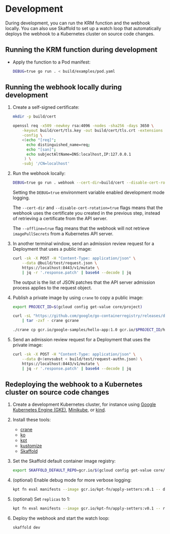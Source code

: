 # Development

During development, you can run the KRM function and the webhook locally.
You can also use Skaffold to set up a watch loop that automatically deploys
the webhook to a Kubernetes cluster on source code changes.

## Running the KRM function during development

-   Apply the function to a Pod manifest:

    ```sh
    DEBUG=true go run . < build/examples/pod.yaml
    ```

## Running the webhook locally during development

1.  Create a self-signed certificate:

    ```sh
    mkdir -p build/cert

    openssl req -x509 -newkey rsa:4096 -nodes -sha256 -days 3650 \
        -keyout build/cert/tls.key -out build/cert/tls.crt -extensions san \
        -config \
        <(echo "[req]";
          echo distinguished_name=req;
          echo "[san]";
          echo subjectAltName=DNS:localhost,IP:127.0.0.1
         ) \
        -subj '/CN=localhost'
    ```

2.  Run the webhook locally:

    ```sh
    DEBUG=true go run . webhook --cert-dir=build/cert --disable-cert-rotation=true --offline=true
    ```

    Setting the `DEBUG=true` environment variable enabled development mode
    logging.

    The `--cert-dir` and `--disable-cert-rotation=true` flags means that the
    webhook uses the certificate you created in the previous step, instead of
    retrieving a certificate from the API server.

    The `--offline=true` flag means that the webhook will not retrieve
    `imagePullSecrets` from a Kubernetes API server.

3.  In another terminal window, send an admission review request for a
    Deployment that uses a public image:

    ```sh
    curl -sk -X POST -H "Content-Type: application/json" \
        --data @build/test/request.json \
        https://localhost:8443/v1/mutate \
        | jq -r '.response.patch' | base64 --decode | jq
    ```

    The output is the list of JSON patches that the API server admission
    process applies to the request object.

4.  Publish a private image by using `crane` to copy a public image:

    ```sh
    export PROJECT_ID=$(gcloud config get-value core/project)

    curl -sL "https://github.com/google/go-containerregistry/releases/download/v0.5.1/go-containerregistry_$(uname -s)_$(uname -m).tar.gz" \
        | tar -zxf - crane gcrane

    ./crane cp gcr.io/google-samples/hello-app:1.0 gcr.io/$PROJECT_ID/hello-app:1.0
    ```

5.  Send an admission review request for a Deployment that uses the private
    image:

    ```sh
    curl -sk -X POST -H "Content-Type: application/json" \
        --data @<(envsubst < build/test/request-authn.json) \
        https://localhost:8443/v1/mutate \
        | jq -r '.response.patch' | base64 --decode | jq
    ```

## Redeploying the webhook to a Kubernetes cluster on source code changes

1.  Create a development Kubernetes cluster, for instance using
    [Google Kubernetes Engine (GKE)](https://cloud.google.com/kubernetes-engine/docs),
    [Minikube](https://minikube.sigs.k8s.io/), or
    [kind](https://kind.sigs.k8s.io/).

2.  Install these tools:

    -   [crane](https://github.com/google/go-containerregistry/tree/main/cmd/crane#installation)
    -   [ko](https://github.com/google/ko#installation)
    -   [kpt](https://kpt.dev/installation/)
    -   [kustomize](https://kubectl.docs.kubernetes.io/installation/kustomize/)
    -   [Skaffold](https://skaffold.dev/docs/install/)

3.  Set the Skaffold default container image registry:

    ```sh
    export SKAFFOLD_DEFAULT_REPO=gcr.io/$(gcloud config get-value core/project)
    ```

4.  (optional) Enable debug mode for more verbose logging:

    ```sh
    kpt fn eval manifests --image gcr.io/kpt-fn/apply-setters:v0.1 -- debug=true
    ```

5.  (optional) Set `replicas` to 1:

    ```sh
    kpt fn eval manifests --image gcr.io/kpt-fn/apply-setters:v0.1 -- replicas=1
    ```

6.  Deploy the webhook and start the watch loop:

    ```sh
    skaffold dev
    ```
